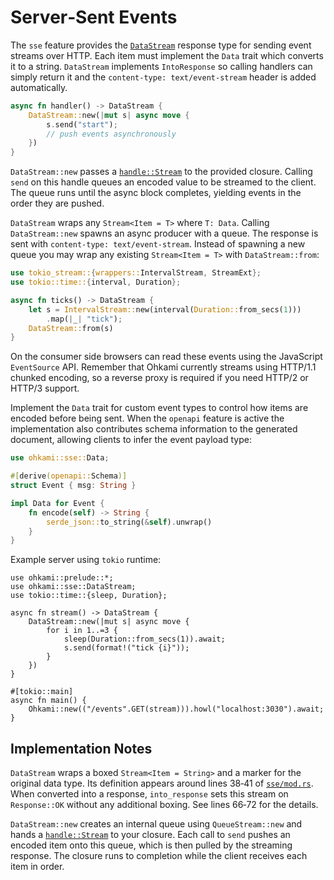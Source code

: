 # Server‑Sent Events

The `sse` feature provides the [`DataStream`](../ohkami-0.24/ohkami/src/sse)
response type for sending event streams over HTTP. Each item must implement the
`Data` trait which converts it to a string. `DataStream` implements
`IntoResponse` so calling handlers can simply return it and the
`content-type: text/event-stream` header is added automatically.

```rust
async fn handler() -> DataStream {
    DataStream::new(|mut s| async move {
        s.send("start");
        // push events asynchronously
    })
}
```

`DataStream::new` passes a [`handle::Stream`](../ohkami-0.24/ohkami/src/sse/mod.rs#L121)
to the provided closure. Calling `send` on this handle queues an encoded value
to be streamed to the client. The queue runs until the async block completes,
yielding events in the order they are pushed.

`DataStream` wraps any `Stream<Item = T>` where `T: Data`.  Calling
`DataStream::new` spawns an async producer with a queue.  The response is sent
with `content-type: text/event-stream`.
Instead of spawning a new queue you may wrap any existing
`Stream<Item = T>` with `DataStream::from`:

```rust
use tokio_stream::{wrappers::IntervalStream, StreamExt};
use tokio::time::{interval, Duration};

async fn ticks() -> DataStream {
    let s = IntervalStream::new(interval(Duration::from_secs(1)))
        .map(|_| "tick");
    DataStream::from(s)
}
```

On the consumer side browsers can read these events using the JavaScript
`EventSource` API.  Remember that Ohkami currently streams using HTTP/1.1
chunked encoding, so a reverse proxy is required if you need HTTP/2 or HTTP/3
support.

Implement the `Data` trait for custom event types to control how items are
encoded before being sent. When the `openapi` feature is active the
implementation also contributes schema information to the generated
document, allowing clients to infer the event payload type:

```rust
use ohkami::sse::Data;

#[derive(openapi::Schema)]
struct Event { msg: String }

impl Data for Event {
    fn encode(self) -> String {
        serde_json::to_string(&self).unwrap()
    }
}
```




Example server using `tokio` runtime:

```rust,no_run
use ohkami::prelude::*;
use ohkami::sse::DataStream;
use tokio::time::{sleep, Duration};

async fn stream() -> DataStream {
    DataStream::new(|mut s| async move {
        for i in 1..=3 {
            sleep(Duration::from_secs(1)).await;
            s.send(format!("tick {i}"));
        }
    })
}

#[tokio::main]
async fn main() {
    Ohkami::new(("/events".GET(stream))).howl("localhost:3030").await;
}
```

## Implementation Notes

`DataStream` wraps a boxed `Stream<Item = String>` and a marker for the original
data type. Its definition appears around lines 38‑41 of
[`sse/mod.rs`](../ohkami-0.24/ohkami/src/sse/mod.rs#L38-L41). When converted into
a response, `into_response` sets this stream on `Response::OK` without any
additional boxing. See lines 66‑72 for the details.

`DataStream::new` creates an internal queue using
`QueueStream::new` and hands a [`handle::Stream`](../ohkami-0.24/ohkami/src/sse/mod.rs#L126-L143)
to your closure. Each call to `send` pushes an encoded item onto this queue,
which is then pulled by the streaming response. The closure runs to completion
while the client receives each item in order.
